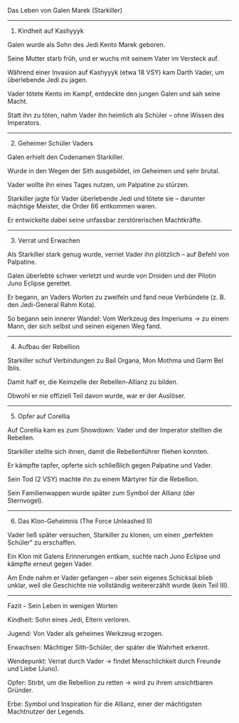 Das Leben von Galen Marek (Starkiller)

-----

1. Kindheit auf Kashyyyk

Galen wurde als Sohn des Jedi Kento Marek geboren.

Seine Mutter starb früh, und er wuchs mit seinem Vater im Versteck auf.

Während einer Invasion auf Kashyyyk (etwa 18 VSY) kam Darth Vader, um überlebende Jedi zu jagen.

Vader tötete Kento im Kampf, entdeckte den jungen Galen und sah seine Macht.

Statt ihn zu töten, nahm Vader ihn heimlich als Schüler – ohne Wissen des Imperators.

-----

2. Geheimer Schüler Vaders

Galen erhielt den Codenamen Starkiller.

Wurde in den Wegen der Sith ausgebildet, im Geheimen und sehr brutal.

Vader wollte ihn eines Tages nutzen, um Palpatine zu stürzen.

Starkiller jagte für Vader überlebende Jedi und tötete sie – darunter mächtige Meister, die Order 66 entkommen waren.

Er entwickelte dabei seine unfassbar zerstörerischen Machtkräfte.

-----

3. Verrat und Erwachen

Als Starkiller stark genug wurde, verriet Vader ihn plötzlich – auf Befehl von Palpatine.

Galen überlebte schwer verletzt und wurde von Droiden und der Pilotin Juno Eclipse gerettet.

Er begann, an Vaders Worten zu zweifeln und fand neue Verbündete (z. B. den Jedi-General Rahm Kota).

So begann sein innerer Wandel: Vom Werkzeug des Imperiums → zu einem Mann, der sich selbst und seinen eigenen Weg fand.

-----

4. Aufbau der Rebellion

Starkiller schuf Verbindungen zu Bail Organa, Mon Mothma und Garm Bel Iblis.

Damit half er, die Keimzelle der Rebellen-Allianz zu bilden.

Obwohl er nie offiziell Teil davon wurde, war er der Auslöser.

-----

5. Opfer auf Corellia

Auf Corellia kam es zum Showdown: Vader und der Imperator stellten die Rebellen.

Starkiller stellte sich ihnen, damit die Rebellenführer fliehen konnten.

Er kämpfte tapfer, opferte sich schließlich gegen Palpatine und Vader.

Sein Tod (2 VSY) machte ihn zu einem Märtyrer für die Rebellion.

Sein Familienwappen wurde später zum Symbol der Allianz (der Sternvogel).

-----

6. Das Klon-Geheimnis (The Force Unleashed II)

Vader ließ später versuchen, Starkiller zu klonen, um einen „perfekten Schüler“ zu erschaffen.

Ein Klon mit Galens Erinnerungen entkam, suchte nach Juno Eclipse und kämpfte erneut gegen Vader.

Am Ende nahm er Vader gefangen – aber sein eigenes Schicksal blieb unklar, weil die Geschichte nie vollständig weitererzählt wurde (kein Teil III).

-----

Fazit – Sein Leben in wenigen Worten

Kindheit: Sohn eines Jedi, Eltern verloren.

Jugend: Von Vader als geheimes Werkzeug erzogen.

Erwachsen: Mächtiger Sith-Schüler, der später die Wahrheit erkennt.

Wendepunkt: Verrat durch Vader → findet Menschlichkeit durch Freunde und Liebe (Juno).

Opfer: Stirbt, um die Rebellion zu retten → wird zu ihrem unsichtbaren Gründer.

Erbe: Symbol und Inspiration für die Allianz, einer der mächtigsten Machtnutzer der Legends.
